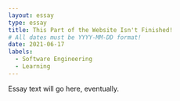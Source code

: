 ```yaml
---
layout: essay
type: essay
title: This Part of the Website Isn't Finished!
# All dates must be YYYY-MM-DD format!
date: 2021-06-17
labels:
  - Software Engineering
  - Learning
---
```


Essay text will go here, eventually. 

